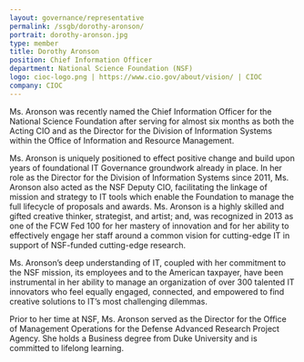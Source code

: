```yaml
---
layout: governance/representative
permalink: /ssgb/dorothy-aronson/
portrait: dorothy-aronson.jpg
type: member
title: Dorothy Aronson
position: Chief Information Officer 
department: National Science Foundation (NSF)
logo: cioc-logo.png | https://www.cio.gov/about/vision/ | CIOC
company: CIOC
---
```


Ms. Aronson was recently named the Chief Information Officer for the National Science Foundation after serving for almost six months as both the Acting CIO and as the Director for the Division of Information Systems within the Office of Information and Resource Management.

Ms. Aronson is uniquely positioned to effect positive change and build upon years of foundational IT Governance groundwork already in place. In her role as the Director for the Division of Information Systems since 2011, Ms. Aronson also acted as the NSF Deputy CIO, facilitating the linkage of mission and strategy to IT tools which enable the Foundation to manage the full lifecycle of proposals and awards. Ms. Aronson is a highly skilled and gifted creative thinker, strategist, and artist; and, was recognized in 2013 as one of the FCW Fed 100 for her mastery of innovation and for her ability to effectively engage her staff around a common vision for cutting-edge IT in support of NSF-funded cutting-edge research. 

Ms. Aronson’s deep understanding of IT, coupled with her commitment to the NSF mission, its employees and to the American taxpayer, have been instrumental in her ability to manage an organization of over 300 talented IT innovators who feel equally engaged, connected, and empowered to find creative solutions to IT’s most challenging dilemmas.

Prior to her time at NSF, Ms. Aronson served as the Director for the Office of Management Operations for the Defense Advanced Research Project Agency. She holds a Business degree from Duke University and is committed to lifelong learning.
